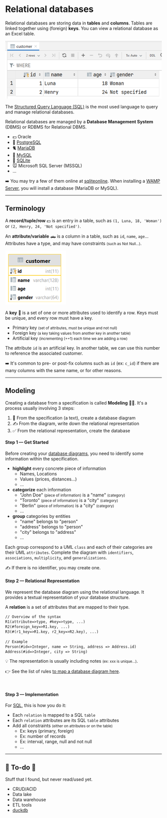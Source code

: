 # Relational databases

<div class="row row-cols-md-2"><div>

Relational databases are storing data in **tables** and **columns**. Tables are linked together using (foreign) **keys**. You can view a relational database as an Excel table.

<div class="col-12 col-md-8 mx-auto">

![Database Table X Column](_images/table_view.png)
</div>

The [Structured Query Language (SQL)](../sql/index.md) is the most used language to query and manage relational databases.

</div><div>

Relational databases are managed by a **Database Management System** (DBMS) or RDBMS for Relational DBMS.

* 💵 Oracle
* 🍰 [PostgreSQL](../sql/index.md#dbms-specific)
* 🐈 [MariaDB](../sql/index.md#dbms-specific)
* 🍃 [MySQL](../sql/index.md#dbms-specific)
* 🦐 [SQLite](../sql/index.md#dbms-specific)
* 🐭 Microsoft SQL  Server (MSSQL)
* ...

➡️ You may try a few of them online at [sqliteonline](https://sqliteonline.com/). When installing a [WAMP Server](/operating-systems/webservers/apache/wamp.md), you will install a database (MariaDB or MySQL).
</div></div>

<hr class="sep-both">

## Terminology

<div class="row row-cols-md-2"><div>

A **record/tuple/row** 💵 is an entry in a table, such as `(1, Luna, 18, 'Woman')` or `(2, Henry, 24, 'Not specified')`.

An **attribute/variable** 🛻 is a column in a table, such as `id`, `name`, `age`... Attributes have a type, and may have constraints <small>(such as Not Null...)</small>.

<div class="col-12 col-md-3 mx-auto">

![Database Table UML Model](_images/table_modeling.png)
</div>

</div><div>

A **key** 🔑 is a set of one or more attributes used to identify a row. Keys must be unique, and every row must have a key.

* Primary key <small>(set of attributes, must be unique and not null)</small>
* Foreign key <small>(a key taking values from another key in another table)</small>
* Artificial key <small>(incrementing (+=1) each time we are adding a row)</small>

The attribute `id` is an artificial key. In another table, we can use this number to reference the associated customer.

➡️  It's common to pre- or post-fix columns such as `id` (ex: `c_id`) if there are many columns with the same name, or for other reasons.
</div></div>

<hr class="sep-both">

## Modeling

<div class="row row-cols-md-2"><div>

Creating a database from a specification is called **Modeling** 🧑‍🎨. It's a process usually involving 3 steps:

1. 📝 From the specification (a text), create a database diagram
2. ✍️ From the diagram, write down the relational representation
3. ✅ From the relational representation, create the database

#### Step 1 — Get Started

Before creating your [database diagrams](/tools-and-frameworks/projects/modeling/uml/db/index.md), you need to identify some information within the specification.

* **highlight** every concrete piece of information
  * Names, Locations
  * Values (prices, distances...)
  * ...
* **categorize** each information
  * "John Doe" <small>(piece of information)</small> is a "name" <small>(category)</small>
  * "Toronto" <small>(piece of information)</small> is a "city" <small>(category)</small>
  * "Berlin" <small>(piece of information)</small> is a "city" <small>(category)</small>
  * ...
* **group** categories by entities
  * "name" belongs to "person"
  * "address" belongs to "person"
  * "city" belongs to "address"
  * ...

Each group correspond to a UML `class` and each of their categories are their UML `attributes`. Complete the diagram with `identifiers`, `associations`, `multiplicity`, and `generalizations`.

✍️ If there is no identifier, you may create one.
</div><div>

#### Step 2 — Relational Representation

We represent the database diagram using the relational language. It provides a textual representation of your database structure.

A **relation** is a set of attributes that are mapped to their type.

```scss!
// Overview of the syntax
R1(attribute=>type, #key=>type, ...)
R2(#foreign_key=>R1.key, ...)
R3(#(r1_key=>R1.key, r2_key=>R2.key), ...)

// Example
Person(#id=>Integer, name => String, address => Address.id)
Address(#id=>Integer, city => String)
```

💡 The representation is usually including notes <small>(ex: xxx is unique...)</small>.

👉 See the list of rules [to map a database diagram here](8rules.md).

<br>

#### Step 3 — Implementation

For [SQL](/programming-languages/databases/relational/sql/index.md), this is how you do it:

* Each `relation` is mapped to a SQL `table`
* Each `relation` attributes are its SQL `table` attributes
* Add all constraints <small>(either on attributes or on the table)</small>
  * Ex: keys (primary, foreign)
  * Ex: number of records
  * Ex: interval, range, null and not null
  * ...
</div></div>

<hr class="sep-both">

## 👻 To-do 👻

Stuff that I found, but never read/used yet.

<div class="row row-cols-md-2"><div>

* CRUD/ACID
* Data lake
* Data warehouse
* ETL tools
* [duckdb](https://github.com/duckdb/duckdb)
</div><div>
</div></div>